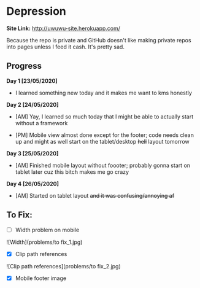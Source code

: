 # Depression

**Site Link:** http://uwuwu-site.herokuapp.com/

Because the repo is private and GitHub doesn't like making private repos into pages unless I feed it cash. It's pretty sad.

## Progress
**Day 1 [23/05/2020]**
- I learned something new today and it makes me want to kms honestly

**Day 2 [24/05/2020]**
- [AM] Yay, I learned so much today that I might be able to actually start without a framework

- [PM] Mobile view almost done except for the footer; code needs clean up and might as well start on the tablet/desktop ~~hell~~ layout tomorrow

**Day 3 [25/05/2020]**
- [AM] Finished mobile layout without foooter; probably gonna start on tablet later cuz this bitch makes me go crazy

**Day 4 [26/05/2020]**
- [AM] Started on tablet layout ~~and it was confusing/annoying af~~

## To Fix:

- [ ] Width problem on mobile

![Width](problems/to fix_1.jpg)

- [x] Clip path references

![Clip path references](problems/to fix_2.jpg)

- [x] Mobile footer image